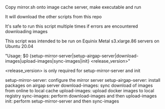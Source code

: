 Copy mirror.sh onto image cache server, make executable and run

It will download the other scripts from this repo

It's safe to run this script multiple times if errors are encountered downloading images

This script was intended to be run on Equinix Metal s3.xlarge.86 servers on Ubuntu 20.04

"Usage: $0 {setup-mirror-server|setup-airgap-server|download-images|upload-images|sync-images|init} <release_version>"

<release_version> is only required for setup-mirror-server and init

setup-mirror-server: configure the mirror server
setup-airgap-server: install packages on airgap server
download-images: sync download of images from online to local cache
upload-images: upload docker images to local registry
sync-images: perform download-images and then upload-images
init: perform setup-mirror-server and then sync-images

